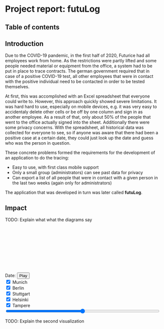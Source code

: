 # Project report: futuLog

## Table of contents

<!-- toc -->

## Introduction

Due to the COVID-19 pandemic, in the first half of 2020, Futurice had all employees work from home. As the restrictions were partly lifted and some people needed material or equipment from the office, a system had to be put in place to trace contracts. The german government required that in case of a positive COVID-19 test, all other employees that were in contact with the positive individual need to be contacted in order to be tested themselves.

At first, this was accomplished with an Excel spreadsheet that everyone could write to. However, this approach quickly showed severe limitations. It was hard hard to use, especially on mobile devices, e.g. it was very easy to accidentaly delete other cells or be off by one column and sign in as another employee. As a result of that, only about 50% of the people that went to the office actually signed into the sheet. Additionally there were some privacy concerns. With the spreadsheet, all historical data was collected for everyone to see, so if anyone was aware that there had been a positive case at a certain date, they could just look up the date and guess who was the person in question.

These concrete problems formed the requirements for the development of an application to do the tracing:

- Easy to use, with first class mobile support
- Only a small group (administrators) can see past data for privacy
- Can export a list of all people that were in contact with a given person in the last two weeks (again only for administrators)

The application that was developed in turn was later called **futuLog**.

## Impact

TODO: Explain what what the diagrams say

<style>
#pairs_bars_date {
  width: 100%;
}
.bar {
  fill: steelblue;
}
</style>

<div>
  <svg id="pairs_bars"></svg>
  <div class="line">
    <label for="pairs_bars_date">Date: <span id="pairs_bars_value"></span></label>
    <button id="pairs_bars_play">Play</button>
    <div class="office">
      <input id="pairs_bars_Munich" type="checkbox" checked></input>
      <label for="pairs_bars_Munich">Munich</label>
    </div>
    <div class="office">
      <input id="pairs_bars_Berlin" type="checkbox" checked></input>
      <label for="pairs_bars_Berlin">Berlin</label>
    </div>
    <div class="office">
      <input id="pairs_bars_Stuttgart" type="checkbox" checked></input>
      <label for="pairs_bars_Stuttgart">Stuttgart</label>
    </div>
    <div class="office">
      <input id="pairs_bars_Helsinki" type="checkbox" checked></input>
      <label for="pairs_bars_Helsinki">Helsinki</label>
    </div>
    <div class="office">
      <input id="pairs_bars_Tampere" type="checkbox" checked></input>
      <label for="pairs_bars_Tampere">Tampere</label>
    </div>
  </div>
  <input id="pairs_bars_date" type="range"></input>
</div>

TODO: Explain the second visualization

<div>
  <svg id="force_graph"></svg>
</div>
